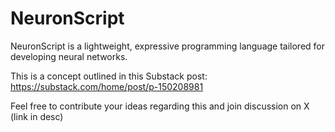 # NeuronScript

NeuronScript is a lightweight, expressive programming language tailored for developing neural networks.

This is a concept outlined in this Substack post:
https://substack.com/home/post/p-150208981

Feel free to contribute your ideas regarding this and join discussion on X (link in desc)
